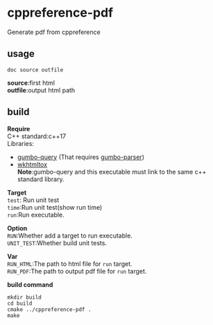 # cppreference-pdf
Generate pdf from cppreference

## usage
```
doc source outfile
```
**source**:first html   
**outfile**:output html path   

## build  
**Require**    
C++ standard:c++17    
Libraries:  
- [gumbo-query](https://github.com/lazytiger/gumbo-query) (That requires [gumbo-parser](https://github.com/google/gumbo-parser))  
- [wkhtmltox](https://github.com/wkhtmltopdf/wkhtmltopdf)  
**Note**:gumbo-query and this executable must link to the same c++ standard library.

**Target**   
`test`: Run unit test   
`time`:Run unit test(show run time)   
`run`:Run executable.   

**Option**  
`RUN`:Whether add a target to run executable.   
`UNIT_TEST`:Whether build unit tests.   

**Var**   
`RUN_HTML`:The path to html file for `run` target.   
`RUN_PDF`:The path to output pdf file for `run` target.   

**build command**   
``` shell
mkdir build   
cd build   
cmake ../cppreference-pdf .   
make   
```
